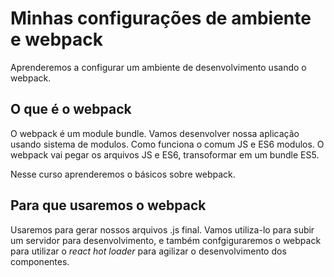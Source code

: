 # Minhas configurações de ambiente e webpack

Aprenderemos a configurar um ambiente de desenvolvimento usando
o webpack.

## O que é o webpack

O webpack é um module bundle.
Vamos desenvolver nossa aplicação usando sistema de modulos.
Como funciona o comum JS e ES6 modulos. O webpack vai pegar os
arquivos JS e ES6, transoformar em um bundle ES5. 

Nesse curso aprenderemos o básicos sobre webpack.

## Para que usaremos o webpack

Usaremos para gerar nossos arquivos .js final. Vamos utiliza-lo para
subir um servidor para desenvolvimento, e também confgiguraremos o webpack
para utilizar o *react hot loader* para agilizar o desenvolvimento dos componentes.

